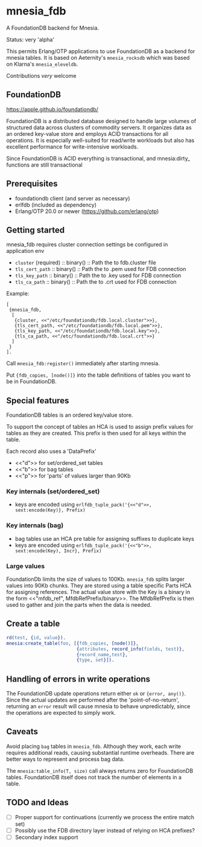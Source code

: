 # mnesia_fdb

A FoundationDB backend for Mnesia.

Status: very 'alpha'

This permits Erlang/OTP applications to use FoundationDB as a backend for
mnesia tables. It is based on Aeternity's `mnesia_rocksdb` which was based on Klarna's `mnesia_eleveldb`.

Contributions *very* welcome

## FoundationDB

https://apple.github.io/foundationdb/

FoundationDB is a distributed database designed to handle large volumes of structured 
data across clusters of commodity servers. It organizes data as an ordered key-value 
store and employs ACID transactions for all operations. It is especially well-suited 
for read/write workloads but also has excellent performance for write-intensive 
workloads.

Since FoundationDB is ACID everything is transactional, and mnesia:dirty_ functions are
still transactional

## Prerequisites
- foundationdb client (and server as necessary)
- erlfdb (included as dependency)
- Erlang/OTP 20.0 or newer (https://github.com/erlang/otp)

## Getting started

mnesia_fdb requires cluster connection settings be configured in application env

- `cluster` (required) :: binary() :: Path the to fdb.cluster file
- `tls_cert_path` :: binary() :: Path the to .pem used for FDB connection
- `tls_key_path` :: binary() :: Path the to .key used for FDB connection
- `tls_ca_path` :: binary() :: Path the to .crt used for FDB connection

Example:
```
[
 {mnesia_fdb,
  [
   {cluster, <<"/etc/foundationdb/fdb.local.cluster">>},
   {tls_cert_path, <<"/etc/foundationdb/fdb.local.pem">>},
   {tls_key_path, <<"/etc/foundationdb/fdb.local.key">>},
   {tls_ca_path, <<"/etc/foundationdb/fdb.local.crt">>}
  ]
 }
].
```

Call `mnesia_fdb:register()` immediately after
starting mnesia.

Put `{fdb_copies, [node()]}` into the table definitions of
tables you want to be in FoundationDB.


## Special features

FoundationDB tables is an ordered key/value store.

To support the concept of tables an HCA is used to assign prefix values
for tables as they are created. This prefix is then used for all keys
within the table.

Each record also uses a 'DataPrefix'
- <<"d">> for set/ordered_set tables
- <<"b">> for bag tables
- <<"p">> for 'parts' of values larger than 90Kb

### Key internals (set/ordered_set)
 - keys are encoded using `erlfdb_tuple_pack('{<<"d">>, sext:encode(Key)}, Prefix)`
 
### Key internals (bag)
  - bag tables use an HCA pre table for assigning suffixes to duplicate keys
  - keys are encoded using `erlfdb_tuple_pack('{<<"b">>, sext:encode(Key), Incr}, Prefix)`

### Large values
 FoundationDb limits the size of values to 100Kb. `mnesia_fdb` splits larger values into 90Kb chunks.
 They are stored using a table specific Parts HCA for assigning references.
 The actual value store with the Key is a binary in the form <<"mfdb_ref", MfdbRefPrefix/binary>>.
 The MfdbRefPrefix is then used to gather and join the parts when the data is needed.

## Create a table

```erlang
rd(test, {id, value}).
mnesia:create_table(foo, [{fdb_copies, [node()]},
                          {attributes, record_info(fields, test)},
                          {record_name,test},
                          {type, set}]).
```

## Handling of errors in write operations

The FoundationDB update operations return either `ok` or `{error, any()}`.
Since the actual updates are performed after the 'point-of-no-return',
returning an `error` result will cause mnesia to behave unpredictably,
since the operations are expected to simply work.

## Caveats

Avoid placing `bag` tables in `mnesia_fdb`. Although they work, each write
requires additional reads, causing substantial runtime overheads. There
are better ways to represent and process bag data.

The `mnesia:table_info(T, size)` call always returns zero for FoundationDB
tables. FoundationDB itself does not track the number of elements in a table.

## TODO and Ideas
- [ ] Proper support for continuations (currently we process the entire match set)
- [ ] Possibly use the FDB directory layer instead of relying on HCA prefixes?
- [ ] Secondary index support
